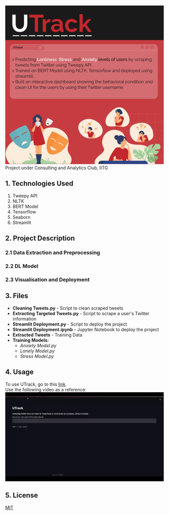 ![alt text](https://github.com/Arsh2k01/UTrack/blob/main/UTrack-Description.jpg)
Project under Consulting and Analytics Club, IITG

## 1. Technologies Used

1. Tweepy API
2. NLTK
3. BERT Model
4. Tensorflow
6. Seaborn
5. Streamlit

## 2. Project Description
### 2.1 Data Extraction and Preprocessing
### 2.2 DL Model
### 2.3 Visualisation and Deployment

## 3. Files
* **Cleaning Tweets.py** - Script to clean scraped tweets
* **Extracting Targeted Tweets.py** - Script to scrape a user's Twitter information
* **Streamlit Deployment.py** - Script to deploy the project
* **Streamlit Deployment.ipynb** - Jupyter Notebook to deploy the project
* **Extracted Tweets** - Training Data
* **Training Models:**
   * *Anxiety Model.py*
   * *Lonely Model.py*
   * *Stress Model.py*

## 4. Usage
To use UTrack, go to this [link](http://f7581a3641cd.ngrok.io/). <br />
Use the following video as a reference:
![demo video](https://github.com/Arsh2k01/UTrack/blob/main/UTrack_Working.webp)



## 5. License
[MIT](https://choosealicense.com/licenses/mit/)
